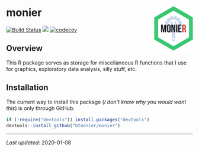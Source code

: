 
monier <img src="man/figures/monier_logo.svg" align="right" height="120"/>
==========================================================================

[![Build Status](https://travis-ci.org/btmonier/monier.svg?branch=master)](https://travis-ci.org/btmonier/monier) [![](https://img.shields.io/badge/lifecycle-experimental-orange.svg)](https://www.tidyverse.org/lifecycle/#experimental) [![codecov](https://codecov.io/gh/btmonier/pathr/branch/master/graph/badge.svg)](https://ci.appveyor.com/project/btmonier/pathr)

Overview
--------

This R package serves as storage for miscellaneous R functions that I use for graphics, exploratory data analysis, silly stuff, etc.

Installation
------------

The current way to install this package (*I don't know why you would want this*) is only through GitHub:

``` r
if (!require("devtools")) install.packages("devtools")
devtools::install_github("btmonier/monier")
```

------------------------------------------------------------------------

*Last updated:* 2020-01-08
